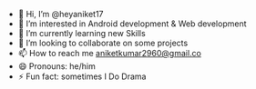 - 👋 Hi, I’m @heyaniket17
- 👀 I’m interested in Android development & Web development
- 🌱 I’m currently learning new Skills
- 💞️ I’m looking to collaborate on some projects
- 📫 How to reach me aniketkumar2960@gmail.co
- 😄 Pronouns: he/him
- ⚡ Fun fact: sometimes I Do Drama

<!---
heyaniket17/heyaniket17 is a ✨ special ✨ repository becauzse its `README.md` (this file) appears on your GitHub profile.
You can click the Preview link to take a look at your changes.
--->
